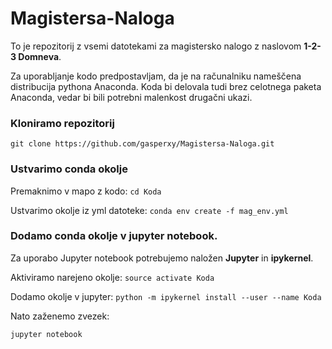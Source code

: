 # Magistersa-Naloga

To je repozitorij z vsemi datotekami za magistersko nalogo z naslovom **1-2-3 Domneva**.

Za uporabljanje kodo predpostavljam, da je na računalniku nameščena distribucija pythona Anaconda. Koda bi delovala tudi brez celotnega paketa Anaconda, vedar bi bili potrebni malenkost drugačni ukazi.


### Kloniramo repozitorij

`git clone https://github.com/gasperxy/Magistersa-Naloga.git`

### Ustvarimo conda okolje

Premaknimo v mapo z kodo: `cd Koda`

Ustvarimo okolje iz yml datoteke: `conda env create -f mag_env.yml`

### Dodamo conda okolje v jupyter notebook.

Za uporabo Jupyter notebook potrebujemo naložen **Jupyter** in **ipykernel**.

Aktiviramo narejeno okolje: `source activate Koda`

Dodamo okolje v jupyter: `python -m ipykernel install --user --name Koda`

Nato zaženemo zvezek:

`jupyter notebook`
